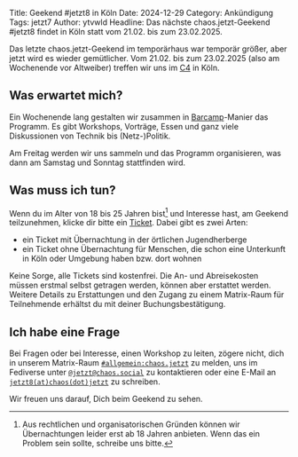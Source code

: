 Title: Geekend #jetzt8 in Köln
Date: 2024-12-29
Category: Ankündigung
Tags: jetzt7
Author: ytvwld
Headline: Das nächste chaos.jetzt-Geekend #jetzt8 findet in Köln statt vom 21.02. bis zum 23.02.2025.

Das letzte chaos.jetzt-Geekend im temporärhaus war temporär größer, aber jetzt wird es wieder gemütlicher.
Vom 21.02. bis zum 23.02.2025 (also am Wochenende vor Altweiber) treffen wir uns im [C4](https://koeln.ccc.de/) in Köln.

## Was erwartet mich?

Ein Wochenende lang gestalten wir zusammen in [Barcamp](https://de.wikipedia.org/wiki/Barcamp)-Manier das Programm.
Es gibt Workshops, Vorträge, Essen und ganz viele Diskussionen von Technik bis (Netz-)Politik.

Am Freitag werden wir uns sammeln und das Programm organisieren, was dann am Samstag und Sonntag stattfinden wird.

## Was muss ich tun?

Wenn du im Alter von 18 bis 25 Jahren bist[^1] und Interesse hast, am Geekend teilzunehmen,
klicke dir bitte ein [Ticket](http://tickets.chaos.jetzt/jetzt8). Dabei gibt es zwei Arten:

 * ein Ticket mit Übernachtung in der örtlichen Jugendherberge
 * ein Ticket ohne Übernachtung für Menschen, die schon eine Unterkunft in Köln oder Umgebung haben bzw. dort wohnen

Keine Sorge, alle Tickets sind kostenfrei.
Die An- und Abreisekosten müssen erstmal selbst getragen werden, können aber erstattet werden.
Weitere Details zu Erstattungen und den Zugang zu einem Matrix-Raum für Teilnehmende erhältst du mit deiner Buchungsbestätigung.

## Ich habe eine Frage

Bei Fragen oder bei Interesse, einen Workshop zu leiten, zögere nicht, dich in unserem Matrix-Raum
[`#allgemein:chaos.jetzt`](https://matrix.to/#/#allgemein:chaos.jetzt) zu melden, uns im Fediverse unter
[`@jetzt@chaos.social`](https://chaos.social/@jetzt) zu kontaktieren oder eine E-Mail an [`jetzt8(at)chaos(dot)jetzt`](mailto:jetzt8@chaos.jetzt?subject=Frage%20zu%20#jetzt8%20Geekend) zu schreiben.

Wir freuen uns darauf, Dich beim Geekend zu sehen.

[^1]: Aus rechtlichen und organisatorischen Gründen können wir Übernachtungen
leider erst ab 18 Jahren anbieten. Wenn das ein Problem sein sollte, schreibe uns bitte.
